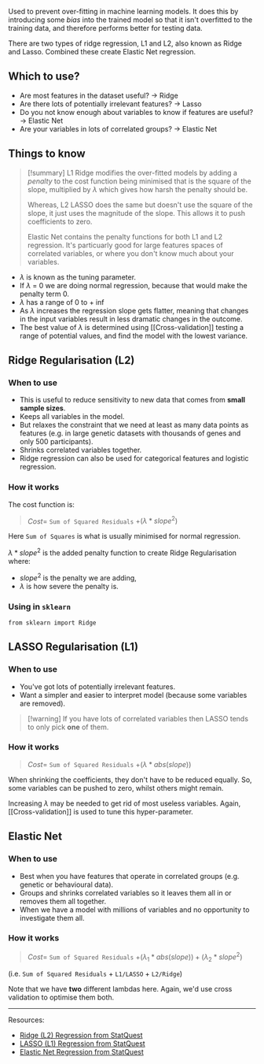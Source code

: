 
Used to prevent over-fitting in machine learning models. 
It does this by introducing some _bias_ into the trained model so that it isn't overfitted to the training data, and therefore performs better for testing data.

There are two types of ridge regression, L1 and L2, also known as Ridge and Lasso. 
Combined these create Elastic Net regression.

## Which to use?

- Are most features in the dataset useful? -> Ridge
- Are there lots of potentially irrelevant features? -> Lasso
- Do you not know enough about variables to know if features are useful? -> Elastic Net
- Are your variables in lots of correlated groups? -> Elastic Net

## Things to know

> [!summary] 
> L1 Ridge modifies the over-fitted models by adding a _penalty_ to the cost function being minimised that is the square of the slope, multiplied by $\lambda$ which gives how harsh the penalty should be.
> 
> Whereas, L2 LASSO does the same but doesn't use the square of the slope, it just uses the magnitude of the slope. This allows it to push coefficients to zero.
> 
> Elastic Net contains the penalty functions for both L1 and L2 regression. It's particuarly good for large features spaces of correlated variables, or where you don't know much about your variables.

- $\lambda$ is known as the tuning parameter. 
- If $\lambda$ = 0 we are doing normal regression, because that would make the penalty term 0. 
- $\lambda$ has a range of 0 to + $\inf$
- As $\lambda$ increases the regression slope gets flatter, meaning that changes in the input variables result in less dramatic changes in the outcome. 
- The best value of $\lambda$ is determined using [[Cross-validation]] testing a range of potential values, and find the model with the lowest variance.

## Ridge Regularisation (L2)

### When to use
- This is useful to reduce sensitivity to new data that comes from **small sample sizes**.
- Keeps all variables in the model. 
- But relaxes the constraint that we need at least as many data points as features (e.g. in large genetic datasets with thousands of genes and only 500 participants). 
- Shrinks correlated variables together.
- Ridge regression can also be used for categorical features and logistic regression.
### How it works
The cost function is: 

> $Cost =$ `Sum of Squared Residuals` $+ (\lambda * slope^2)$ 

Here `Sum of Squares` is what is usually minimised for normal regression. 

$\lambda * slope^2$ is the added penalty function to create Ridge Regularisation where:
- $slope^2$ is the penalty we are adding, 
- $\lambda$ is how severe the penalty is. 

### Using in `sklearn`

```from sklearn import Ridge```
## LASSO Regularisation (L1)

### When to use 
- You've got lots of potentially irrelevant features. 
- Want a simpler and easier to interpret model (because some variables are removed). 

>[!warning] If you have lots of correlated variables then LASSO tends to only pick **one** of them. 
### How it works

> $Cost =$ `Sum of Squared Residuals` $+ (\lambda * abs(slope))$ 

When shrinking the coefficients, they don't have to be reduced equally. So, some variables can be pushed to zero, whilst others might remain.

Increasing $\lambda$ may be needed to get rid of most useless variables. 
Again, [[Cross-validation]] is used to tune this hyper-parameter. 

## Elastic Net

### When to use
- Best when you have features that operate in correlated groups (e.g. genetic or behavioural data). 
- Groups and shrinks correlated variables so it leaves them all in or removes them all together.
- When we have a model with millions of variables and no opportunity to investigate them all. 

### How it works

> $Cost =$ `Sum of Squared Residuals` $+ (\lambda_{1} * abs(slope))+ (\lambda_{2} * slope^2)$ 

(i.e. `Sum of Squared Residuals` + `L1/LASSO` + `L2/Ridge`)

Note that we have **two** different lambdas here. Again, we'd use cross validation to optimise them both. 


---
Resources:
- [Ridge (L2) Regression from StatQuest](https://www.youtube.com/watch?v=Q81RR3yKn30)
- [LASSO (L1) Regression from StatQuest](https://youtu.be/NGf0voTMlcs?si=3RijFJbCgI9mKRGv)
- [Elastic Net Regression from StatQuest](https://youtu.be/1dKRdX9bfIo?si=E7bVTXw0IohldbRd)

